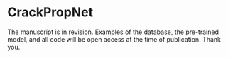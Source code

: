 # CrackPropNet

The manuscript is in revision. Examples of the database, the pre-trained model, and all code will be open access at the time of publication.
Thank you.
